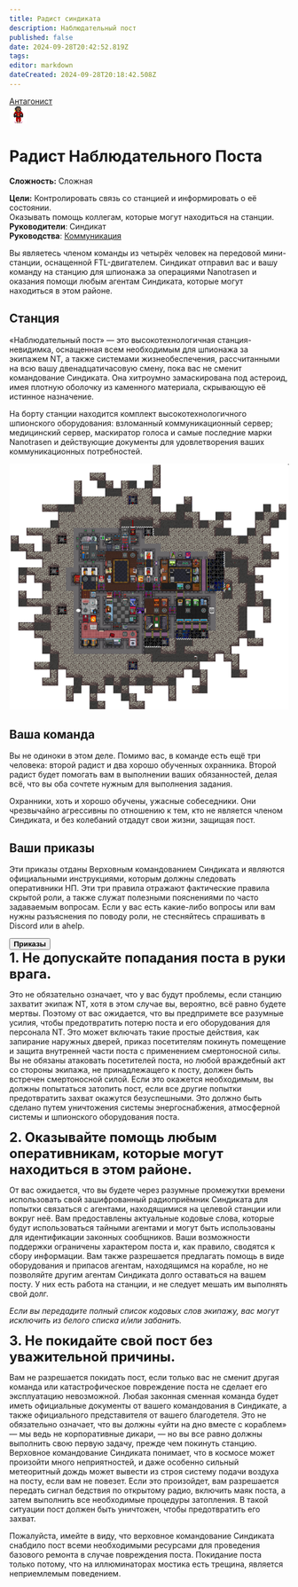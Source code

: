 ```yaml
---
title: Радист синдиката
description: Наблюдательный пост
published: false
date: 2024-09-28T20:42:52.819Z
tags: 
editor: markdown
dateCreated: 2024-09-28T20:18:42.508Z
---
```


<div style="display: flex; justify-content: center;">
<div class="roles-passport antag">
  <div class="title antag"><a href="/roles/antagonists">Антагонист</a></div>
  <div>
    <div><div><img src="/roles/listening_operative.png"></div></div>
  <div><div>
    <h1>Радист Наблюдательного Поста</h1>
    <p><strong>Сложность:</strong> Сложная</p>
    <strong>Цели:</strong> Контролировать связь со станцией и информировать о её состоянии. <br>
Оказывать помощь коллегам, которые могут находиться на станции.<br>
    <b>Руководители</b>: Синдикат<br>
    <b>Руководства</b>: <a href="/guides/communication">Коммуникация</a>
  </div></div>
  </div>
</div>
</div>

Вы являетесь членом команды из четырёх человек на передовой мини-станции, оснащенной FTL-двигателем. Синдикат отправил вас и вашу команду на станцию для шпионажа за операциями Nanotrasen и оказания помощи любым агентам Синдиката, которые могут находиться в этом районе.


## Станция

<div class="imageBox">
  <div>
    «Наблюдательный пост» — это высокотехнологичная станция-невидимка, оснащенная всем необходимым для шпионажа за экипажем NT, а также системами жизнеобеспечения, рассчитанными на всю вашу двенадцатичасовую смену, пока вас не сменит командование Синдиката. Она хитроумно замаскирована под астероид, имея плотную оболочку из каменного материала, скрывающую её истинное назначение.

На борту станции находится комплект высокотехнологичного шпионского оборудования: взломанный коммуникационный сервер; медицинский сервер, маскиратор голоса и самые последние марки Nanotrasen и действующие документы для удовлетворения ваших коммуникационных потребностей.
  </div>
  <img src="/listening_post_operative.png"/>
</div>

## Ваша команда

Вы не одиноки в этом деле. Помимо вас, в команде есть ещё три человека: второй радист и два хорошо обученных охранника. Второй радист будет помогать вам в выполнении ваших обязанностей, делая всё, что вы оба сочтете нужным для выполнения задания. 

Охранники, хоть и хорошо обучены, ужасные собеседники. Они чрезвычайно агрессивны по отношению к тем, кто не является членом Синдиката, и без колебаний отдадут свои жизни, защищая пост.


## Ваши приказы

Эти приказы отданы Верховным командованием Синдиката и являются официальными инструкциями, которым должны следовать оперативники НП. Эти три правила отражают фактические правила скрытой роли, а также служат полезными пояснениями по часто задаваемым вопросам. Если у вас есть какие-либо вопросы или вам нужны разъяснения по поводу роли, не стесняйтесь спрашивать в Discord или в ahelp.

<button type="button" class="collapsible">
  <div><b>Приказы</b></div>
</button>
<div class="content">
<b style="font-size: 24px;">1. Не допускайте попадания поста в руки врага.</b>

Это не обязательно означает, что у вас будут проблемы, если станцию захватит экипаж NT, хотя в этом случае вы, вероятно, всё равно будете мертвы. Поэтому от вас ожидается, что вы предпримете все разумные усилия, чтобы предотвратить потерю поста и его оборудования для персонала NT. Это может включать такие простые действия, как запирание наружных дверей, приказ посетителям покинуть помещение и защита внутренней части поста с применением смертоносной силы. Вы не обязаны атаковать посетителей поста, но любой враждебный акт со стороны экипажа, не принадлежащего к посту, должен быть встречен смертоносной силой. Если это окажется необходимым, вы должны попытаться затопить пост, если все другие попытки предотвратить захват окажутся безуспешными. Это должно быть сделано путем уничтожения системы энергоснабжения, атмосферной системы и шпионского оборудования поста.


<b style="font-size: 24px;">2. Оказывайте помощь любым оперативникам, которые могут находиться в этом районе.</b>

От вас ожидается, что вы будете через разумные промежутки времени использовать свой зашифрованный радиоприёмник Синдиката для попытки связаться с агентами, находящимися на целевой станции или вокруг неё. Вам предоставлены актуальные кодовые слова, которые будут использоваться тайными агентами и могут быть использованы для идентификации законных сообщников. Ваши возможности поддержки ограничены характером поста и, как правило, сводятся к сбору информации. Вам также разрешается предлагать помощь в виде оборудования и припасов агентам, находящимся на корабле, но не позволяйте другим агентам Синдиката долго оставаться на вашем посту. У них есть работа на станции, и не следует мешать им выполнять свой долг.

*Если вы передадите полный список кодовых слов экипажу, вас могут исключить из белого списка и/или забанить.*


<b style="font-size: 24px;">3. Не покидайте свой пост без уважительной причины.</b>

Вам не разрешается покидать пост, если только вас не сменит другая команда или катастрофическое повреждение поста не сделает его эксплуатацию невозможной. Любая законная сменная команда будет иметь официальные документы от вашего командования в Синдикате, а также официального представителя от вашего благодетеля. Это не обязательно означает, что вы должны «уйти на дно вместе с кораблем» — мы ведь не корпоративные дикари, — но вы все равно должны выполнить свою первую задачу, прежде чем покинуть станцию. Верховное командование Синдиката понимает, что в космосе может произойти много неприятностей, и даже особенно сильный метеоритный дождь может вывести из строя систему подачи воздуха на посту, если вам не повезет. Если это произойдет, вам разрешается передать сигнал бедствия по открытому радио, включить маяк поста, а затем выполнить все необходимые процедуры затопления. В такой ситуации пост должен быть уничтожен, чтобы предотвратить его захват.

Пожалуйста, имейте в виду, что верховное командование Синдиката снабдило пост всеми необходимыми ресурсами для проведения базового ремонта в случае повреждения поста. Покидание поста только потому, что на иллюминаторах мостика есть трещина, является неприемлемым поведением.
</div>

<div class="table"></div>
